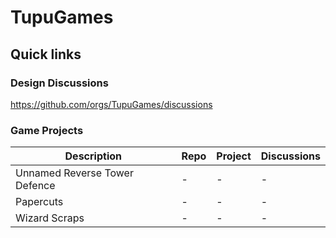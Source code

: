 # TupuGames

## Quick links
### Design Discussions
https://github.com/orgs/TupuGames/discussions

### Game Projects
| Description | Repo | Project | Discussions |  
| -------- | ------- | ------- | ------- |
| Unnamed Reverse Tower Defence | - | - | - |
| Papercuts | - | - | - |
| Wizard Scraps | - | - | - |

